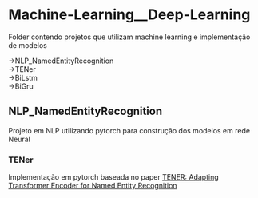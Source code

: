 # Machine-Learning__Deep-Learning
Folder contendo projetos que utilizam machine learning e implementação de modelos                                 
                                                                                                                                
->NLP_NamedEntityRecognition                                                                               
->TENer                                                                                     
->BiLstm                                                                                         
->BiGru

## NLP_NamedEntityRecognition
Projeto em NLP utilizando pytorch para construção dos modelos em rede Neural

### TENer
Implementação em pytorch baseada no paper [TENER: Adapting Transformer Encoder for Named Entity Recognition](https://arxiv.org/abs/1911.04474) 
